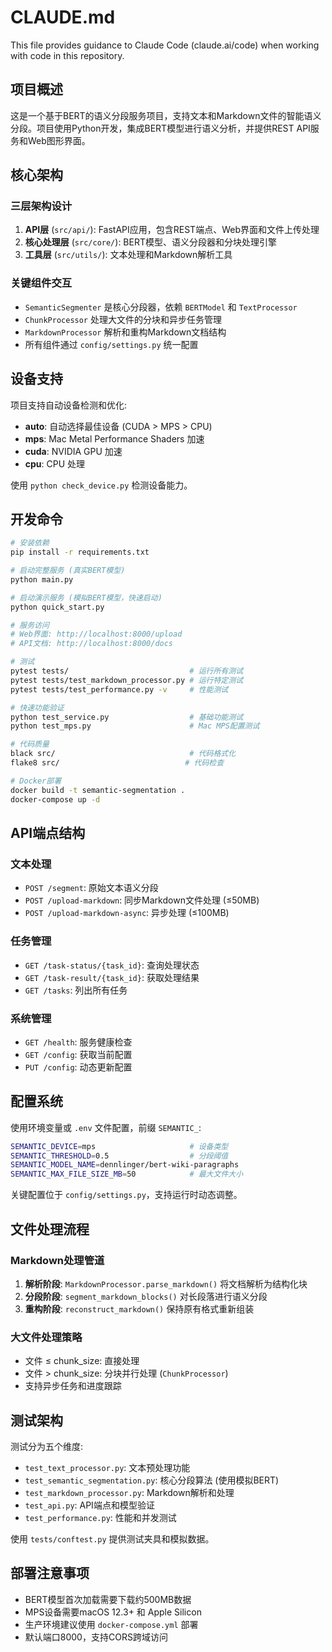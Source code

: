 # CLAUDE.md

This file provides guidance to Claude Code (claude.ai/code) when working with code in this repository.

## 项目概述

这是一个基于BERT的语义分段服务项目，支持文本和Markdown文件的智能语义分段。项目使用Python开发，集成BERT模型进行语义分析，并提供REST API服务和Web图形界面。

## 核心架构

### 三层架构设计
1. **API层** (`src/api/`): FastAPI应用，包含REST端点、Web界面和文件上传处理
2. **核心处理层** (`src/core/`): BERT模型、语义分段器和分块处理引擎
3. **工具层** (`src/utils/`): 文本处理和Markdown解析工具

### 关键组件交互
- `SemanticSegmenter` 是核心分段器，依赖 `BERTModel` 和 `TextProcessor`
- `ChunkProcessor` 处理大文件的分块和异步任务管理
- `MarkdownProcessor` 解析和重构Markdown文档结构
- 所有组件通过 `config/settings.py` 统一配置

## 设备支持

项目支持自动设备检测和优化:
- **auto**: 自动选择最佳设备 (CUDA > MPS > CPU)
- **mps**: Mac Metal Performance Shaders 加速
- **cuda**: NVIDIA GPU 加速
- **cpu**: CPU 处理

使用 `python check_device.py` 检测设备能力。

## 开发命令

```bash
# 安装依赖
pip install -r requirements.txt

# 启动完整服务 (真实BERT模型)
python main.py

# 启动演示服务 (模拟BERT模型，快速启动)
python quick_start.py

# 服务访问
# Web界面: http://localhost:8000/upload
# API文档: http://localhost:8000/docs

# 测试
pytest tests/                           # 运行所有测试
pytest tests/test_markdown_processor.py # 运行特定测试
pytest tests/test_performance.py -v     # 性能测试

# 快速功能验证
python test_service.py                  # 基础功能测试
python test_mps.py                      # Mac MPS配置测试

# 代码质量
black src/                              # 代码格式化
flake8 src/                            # 代码检查

# Docker部署
docker build -t semantic-segmentation .
docker-compose up -d
```

## API端点结构

### 文本处理
- `POST /segment`: 原始文本语义分段
- `POST /upload-markdown`: 同步Markdown文件处理 (≤50MB)
- `POST /upload-markdown-async`: 异步处理 (≤100MB)

### 任务管理
- `GET /task-status/{task_id}`: 查询处理状态
- `GET /task-result/{task_id}`: 获取处理结果
- `GET /tasks`: 列出所有任务

### 系统管理
- `GET /health`: 服务健康检查
- `GET /config`: 获取当前配置
- `PUT /config`: 动态更新配置

## 配置系统

使用环境变量或 `.env` 文件配置，前缀 `SEMANTIC_`:

```bash
SEMANTIC_DEVICE=mps                     # 设备类型
SEMANTIC_THRESHOLD=0.5                  # 分段阈值
SEMANTIC_MODEL_NAME=dennlinger/bert-wiki-paragraphs
SEMANTIC_MAX_FILE_SIZE_MB=50            # 最大文件大小
```

关键配置位于 `config/settings.py`，支持运行时动态调整。

## 文件处理流程

### Markdown处理管道
1. **解析阶段**: `MarkdownProcessor.parse_markdown()` 将文档解析为结构化块
2. **分段阶段**: `segment_markdown_blocks()` 对长段落进行语义分段
3. **重构阶段**: `reconstruct_markdown()` 保持原有格式重新组装

### 大文件处理策略
- 文件 ≤ chunk_size: 直接处理
- 文件 > chunk_size: 分块并行处理 (`ChunkProcessor`)
- 支持异步任务和进度跟踪

## 测试架构

测试分为五个维度:
- `test_text_processor.py`: 文本预处理功能
- `test_semantic_segmentation.py`: 核心分段算法 (使用模拟BERT)
- `test_markdown_processor.py`: Markdown解析和处理
- `test_api.py`: API端点和模型验证
- `test_performance.py`: 性能和并发测试

使用 `tests/conftest.py` 提供测试夹具和模拟数据。

## 部署注意事项

- BERT模型首次加载需要下载约500MB数据
- MPS设备需要macOS 12.3+ 和 Apple Silicon
- 生产环境建议使用 `docker-compose.yml` 部署
- 默认端口8000，支持CORS跨域访问